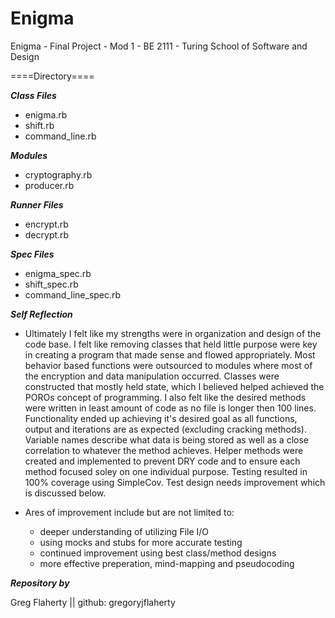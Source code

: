 # Enigma
Enigma - Final Project - Mod 1 - BE 2111 - Turing School of Software and Design 

====Directory====

___Class Files___
- enigma.rb      
- shift.rb         
- command_line.rb  

___Modules___
- cryptography.rb      
- producer.rb          

___Runner Files___
- encrypt.rb           
- decrypt.rb          

___Spec Files___
- enigma_spec.rb    
- shift_spec.rb          
- command_line_spec.rb  

___Self Reflection___

- Ultimately I felt like my strengths were in organization and design of the code base. I felt like removing classes that held little purpose were key in creating a program that made sense and flowed appropriately. Most behavior based functions were outsourced to modules where most of the encryption and data manipulation occurred. Classes were constructed that mostly held state, which I believed helped achieved the POROs concept of programming. I also felt like the desired methods were written in least amount of code as no file is longer then 100 lines. Functionality ended up achieving it's desired goal as all functions, output and iterations are as expected (excluding cracking methods). Variable names describe what data is being stored as well as a close correlation to whatever the method achieves. Helper methods were created and implemented to prevent DRY code and to ensure each method focused soley on one individual purpose. Testing resulted in 100% coverage using SimpleCov. Test design needs improvement which is discussed below.   

- Ares of improvement include but are not limited to:
  - deeper understanding of utilizing File I/O 
  - using mocks and stubs for more accurate testing
  - continued improvement using best class/method designs
  - more effective preperation, mind-mapping and pseudocoding

___Repository by___

Greg Flaherty || github: gregoryjflaherty
